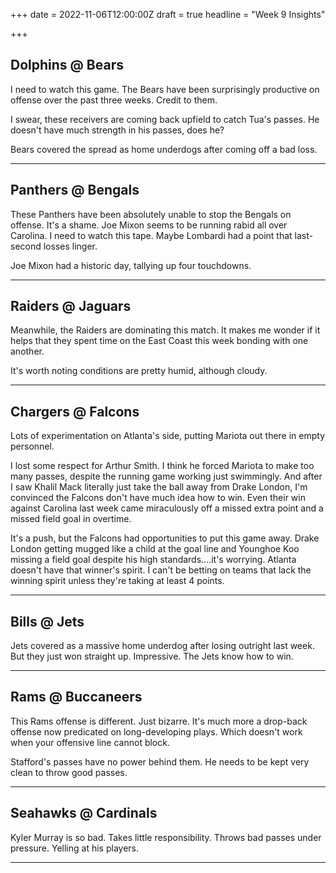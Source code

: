 +++
date = 2022-11-06T12:00:00Z
draft = true
headline = "Week 9 Insights"

+++
## Dolphins @ Bears

I need to watch this game. The Bears have been surprisingly productive on offense over the past three weeks. Credit to them.

I swear, these receivers are coming back upfield to catch Tua's passes. He doesn't have much strength in his passes, does he?

Bears covered the spread as home underdogs after coming off a bad loss.

***

## Panthers @ Bengals

These Panthers have been absolutely unable to stop the Bengals on offense. It's a shame. Joe Mixon seems to be running rabid all over Carolina. I need to watch this tape. Maybe Lombardi had a point that last-second losses linger.

Joe Mixon had a historic day, tallying up four touchdowns.  

***

## Raiders @ Jaguars

Meanwhile, the Raiders are dominating this match. It makes me wonder if it helps that they spent time on the East Coast this week bonding with one another.

It's worth noting conditions are pretty humid, although cloudy.

***

## Chargers @ Falcons

Lots of experimentation on Atlanta's side, putting Mariota out there in empty personnel.

I lost some respect for Arthur Smith. I think he forced Mariota to make too many passes, despite the running game working just swimmingly. And after I saw Khalil Mack literally just take the ball away from Drake London, I'm convinced the Falcons don't have much idea how to win. Even their win against Carolina last week came miraculously off a missed extra point and a missed field goal in overtime.

It's a push, but the Falcons had opportunities to put this game away. Drake London getting mugged like a child at the goal line and Younghoe Koo missing a field goal despite his high standards....it's worrying. Atlanta doesn't have that winner's spirit. I can't be betting on teams that lack the winning spirit unless they're taking at least 4 points.

***

## Bills @ Jets

Jets covered as a massive home underdog after losing outright last week. But they just won straight up. Impressive. The Jets know how to win.

***

## Rams @ Buccaneers

This Rams offense is different. Just bizarre. It's much more a drop-back offense now predicated on long-developing plays. Which doesn't work when your offensive line cannot block.

Stafford's passes have no power behind them. He needs to be kept very clean to throw good passes.

***

## Seahawks @ Cardinals

Kyler Murray is so bad. Takes little responsibility. Throws bad passes under pressure. Yelling at his players. 

***